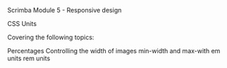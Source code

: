 Scrimba Module 5 - Responsive design

CSS Units

Covering the following topics:

Percentages
Controlling the width of images
min-width and max-with
em units
rem units
